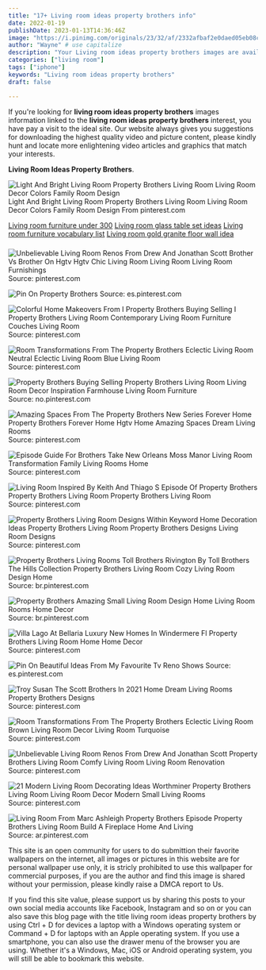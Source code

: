 ```yaml
---
title: "17+ Living room ideas property brothers info"
date: 2022-01-19
publishDate: 2023-01-13T14:36:46Z
image: "https://i.pinimg.com/originals/23/32/af/2332afbaf2e0daed05eb08c677f57420.jpg"
author: "Wayne" # use capitalize
description: "Your Living room ideas property brothers images are available. Living room ideas property brothers are a topic that is being searched for and liked by netizens today. You can Get the Living room ideas property brothers files here. Download all royalty-free photos and vectors."
categories: ["living room"]
tags: ["iphone"]
keywords: "Living room ideas property brothers"
draft: false

---
```


If you're looking for **living room ideas property brothers** images information linked to the **living room ideas property brothers** interest, you have pay a visit to the ideal  site.  Our website always  gives you  suggestions  for downloading  the highest  quality video and picture  content, please kindly hunt and locate more enlightening video articles and graphics  that match your interests.

**Living Room Ideas Property Brothers**. 

![Light And Bright Living Room Property Brothers Living Room Living Room Decor Colors Family Room Design](https://i.pinimg.com/originals/5d/79/43/5d7943c547d235cb9684a7c30cc98807.jpg "Light And Bright Living Room Property Brothers Living Room Living Room Decor Colors Family Room Design")
Light And Bright Living Room Property Brothers Living Room Living Room Decor Colors Family Room Design From pinterest.com

[Living room furniture under 300](/living-room-furniture-under-300/)
[Living room glass table set ideas](/living-room-glass-table-set-ideas/)
[Living room furniture vocabulary list](/living-room-furniture-vocabulary-list/)
[Living room gold granite floor wall idea](/living-room-gold-granite-floor-wall-idea/)



### 

 


![Unbelievable Living Room Renos From Drew And Jonathan Scott Brother Vs Brother On Hgtv Hgtv Chic Living Room Living Room Living Room Furnishings](https://i.pinimg.com/originals/01/1a/3f/011a3f1a726b2e4cfb64c41c1d174bd7.jpg "Unbelievable Living Room Renos From Drew And Jonathan Scott Brother Vs Brother On Hgtv Hgtv Chic Living Room Living Room Living Room Furnishings")
Source: pinterest.com

 

![Pin On Property Brothers](https://i.pinimg.com/originals/17/c7/2c/17c72c5314d79912a947fc755a79217b.jpg "Pin On Property Brothers")
Source: es.pinterest.com

 

![Colorful Home Makeovers From I Property Brothers Buying Selling I Property Brothers Living Room Contemporary Living Room Furniture Couches Living Room](https://i.pinimg.com/originals/08/e3/93/08e393c2338f27cb861231cd40c923c6.jpg "Colorful Home Makeovers From I Property Brothers Buying Selling I Property Brothers Living Room Contemporary Living Room Furniture Couches Living Room")
Source: pinterest.com

 

![Room Transformations From The Property Brothers Eclectic Living Room Neutral Eclectic Living Room Blue Living Room](https://i.pinimg.com/originals/c6/75/a5/c675a5d22be564fe01f61d34b1584392.jpg "Room Transformations From The Property Brothers Eclectic Living Room Neutral Eclectic Living Room Blue Living Room")
Source: pinterest.com

 

![Property Brothers Buying Selling Property Brothers Living Room Living Room Decor Inspiration Farmhouse Living Room Furniture](https://i.pinimg.com/originals/ab/a3/c8/aba3c8d70f6356dcf7b7cf9cc3db8524.jpg "Property Brothers Buying Selling Property Brothers Living Room Living Room Decor Inspiration Farmhouse Living Room Furniture")
Source: no.pinterest.com

 

![Amazing Spaces From The Property Brothers New Series Forever Home Property Brothers Forever Home Hgtv Home Amazing Spaces Dream Living Rooms](https://i.pinimg.com/originals/75/2a/ef/752aefee54ee3359fdb0728a268b1399.png "Amazing Spaces From The Property Brothers New Series Forever Home Property Brothers Forever Home Hgtv Home Amazing Spaces Dream Living Rooms")
Source: pinterest.com

 

![Episode Guide For Brothers Take New Orleans Moss Manor Living Room Transformation Family Living Rooms Home](https://i.pinimg.com/736x/5a/03/b6/5a03b6c0b5aef7ed7b9ab68cf659220d--master-suite-master-bedroom.jpg "Episode Guide For Brothers Take New Orleans Moss Manor Living Room Transformation Family Living Rooms Home")
Source: pinterest.com

 

![Living Room Inspired By Keith And Thiago S Episode Of Property Brothers Property Brothers Living Room Property Brothers Living Room](https://i.pinimg.com/originals/34/ec/d9/34ecd9985f1773209c7b759228e5298c.jpg "Living Room Inspired By Keith And Thiago S Episode Of Property Brothers Property Brothers Living Room Property Brothers Living Room")
Source: pinterest.com

 

![Property Brothers Living Room Designs Within Keyword Home Decoration Ideas Property Brothers Living Room Property Brothers Designs Living Room Designs](https://i.pinimg.com/originals/80/05/c6/8005c682599050e02725e3cc556da656.jpg "Property Brothers Living Room Designs Within Keyword Home Decoration Ideas Property Brothers Living Room Property Brothers Designs Living Room Designs")
Source: pinterest.com

 

![Property Brothers Living Rooms Toll Brothers Rivington By Toll Brothers The Hills Collection Property Brothers Living Room Cozy Living Room Design Home](https://i.pinimg.com/originals/e4/54/25/e4542537863550ad39465652cc8d43c5.jpg "Property Brothers Living Rooms Toll Brothers Rivington By Toll Brothers The Hills Collection Property Brothers Living Room Cozy Living Room Design Home")
Source: br.pinterest.com

 

![Property Brothers Amazing Small Living Room Design Home Living Room Rooms Home Decor](https://i.pinimg.com/originals/2a/8e/6b/2a8e6ba534d8bcb546b7969510ed167f.jpg "Property Brothers Amazing Small Living Room Design Home Living Room Rooms Home Decor")
Source: br.pinterest.com

 

![Villa Lago At Bellaria Luxury New Homes In Windermere Fl Property Brothers Living Room Home Home Decor](https://i.pinimg.com/originals/84/73/5c/84735cebfdf44b46c418ef9a3007a0c2.jpg "Villa Lago At Bellaria Luxury New Homes In Windermere Fl Property Brothers Living Room Home Home Decor")
Source: pinterest.com

 

![Pin On Beautiful Ideas From My Favourite Tv Reno Shows](https://i.pinimg.com/originals/46/64/4c/46644cf87ceb313866d2cdc84625340f.jpg "Pin On Beautiful Ideas From My Favourite Tv Reno Shows")
Source: es.pinterest.com

 

![Troy Susan The Scott Brothers In 2021 Home Dream Living Rooms Property Brothers Designs](https://i.pinimg.com/originals/c5/f6/6b/c5f66be4503d17d1aede5a8d905a8dcd.jpg "Troy Susan The Scott Brothers In 2021 Home Dream Living Rooms Property Brothers Designs")
Source: pinterest.com

 

![Room Transformations From The Property Brothers Eclectic Living Room Brown Living Room Decor Living Room Turquoise](https://i.pinimg.com/originals/6b/c2/9e/6bc29ef7090c08c7fe04b7bb7a1d4356.jpg "Room Transformations From The Property Brothers Eclectic Living Room Brown Living Room Decor Living Room Turquoise")
Source: pinterest.com

 

![Unbelievable Living Room Renos From Drew And Jonathan Scott Property Brothers Living Room Comfy Living Room Living Room Renovation](https://i.pinimg.com/originals/69/25/80/692580d4da909979bd0a54ee2505b439.jpg "Unbelievable Living Room Renos From Drew And Jonathan Scott Property Brothers Living Room Comfy Living Room Living Room Renovation")
Source: pinterest.com

 

![21 Modern Living Room Decorating Ideas Worthminer Property Brothers Living Room Living Room Decor Modern Small Living Rooms](https://i.pinimg.com/originals/11/18/b1/1118b113725f10acef9efbc827dd478a.jpg "21 Modern Living Room Decorating Ideas Worthminer Property Brothers Living Room Living Room Decor Modern Small Living Rooms")
Source: pinterest.com

 

![Living Room From Marc Ashleigh Property Brothers Episode Property Brothers Living Room Build A Fireplace Home And Living](https://i.pinimg.com/originals/23/32/af/2332afbaf2e0daed05eb08c677f57420.jpg "Living Room From Marc Ashleigh Property Brothers Episode Property Brothers Living Room Build A Fireplace Home And Living")
Source: ar.pinterest.com

 

This site is an open community for users to do submittion their favorite wallpapers on the internet, all images or pictures in this website are for personal wallpaper use only, it is stricly prohibited to use this wallpaper for commercial purposes, if you are the author and find this image is shared without your permission, please kindly raise a DMCA report to Us.

If you find this site value, please support us by sharing this posts to your own social media accounts like Facebook, Instagram and so on or you can also save this blog page with the title living room ideas property brothers by using Ctrl + D for devices a laptop with a Windows operating system or Command + D for laptops with an Apple operating system. If you use a smartphone, you can also use the drawer menu of the browser you are using. Whether it's a Windows, Mac, iOS or Android operating system, you will still be able to bookmark this website.
